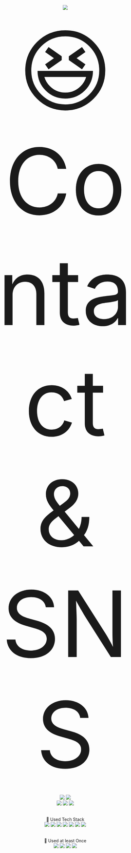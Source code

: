 
<div align=center>
  <img src="https://capsule-render.vercel.app/api?type=Waving&height=200&color=auto&section=header&text=Welcome&fontAlignY=40&fontSize=70&desc=Jipsa's%20Git%20Page&descAlign=80" />
</div>
<br/>
<div align=center>
  <div style="font-size: 300px">
    😆 Contact & SNS
  </div>

<br/>
  <img src="https://img.shields.io/badge/pdi9450@gmail.com-EA4335?style=for-the-badge&logo=gmail&logoColor=black">
  <img src="https://img.shields.io/badge/pdi9450-FFCD00?style=for-the-badge&logo=kakaotalk&logoColor=black">
</div>
<div align=center>
  <a href="https://velog.io/@pdi9450" target="_blank"><img src="https://img.shields.io/badge/velog-20C997?style=flat-square&logo=Velog&logoColor=white"/></a>
  <a href="https://www.instagram.com/park.di" target="_blank"><img src="https://img.shields.io/badge/instagram-E4405F?style=flat-square&logo=instagram&logoColor=white"/></a>
  <a href="https://www.youtube.com/@jipsa" target="_blank"><img src="https://img.shields.io/badge/youtube-FF0000?style=flat-square&logo=youtube&logoColor=white"/></a>
</div>
<br/><br/>

<div align=center>
🍖 Used Tech Stack
<br/>
  <img src="https://img.shields.io/badge/java-4479A1?style=for-the-badge&logo=java&logoColor=black">
  <img src="https://img.shields.io/badge/spring-6DB33F?style=for-the-badge&logo=spring&logoColor=black">
  <img src="https://img.shields.io/badge/oracle-F80000?style=for-the-badge&logo=oracle&logoColor=black">
  <img src="https://img.shields.io/badge/tomcat-F8DC75?style=for-the-badge&logo=apachetomcat&logoColor=black">
  <img src="https://img.shields.io/badge/maven-C71A36?style=for-the-badge&logo=apachemaven&logoColor=black">
  <img src="https://img.shields.io/badge/JS-F7DF1E?style=for-the-badge&logo=javascript&logoColor=black">
  <img src="https://img.shields.io/badge/html-E34F26?style=for-the-badge&logo=html5&logoColor=black">
</div>
<br/><br/>

<div align=center>
🦴 Used at least Once
<br/>
  <img src="https://img.shields.io/badge/springboot-6DB33F?style=for-the-badge&logo=springboot&logoColor=black">
  <img src="https://img.shields.io/badge/mysql-4479A1?style=for-the-badge&logo=mysql&logoColor=black">
  <img src="https://img.shields.io/badge/gradle-02303A?style=for-the-badge&logo=gradle&logoColor=black">
  <img src="https://img.shields.io/badge/css-1572B6?style=for-the-badge&logo=css3&logoColor=black">
</div>
<br/><br/>




<!--
<img src="https://img.shields.io/badge/문자-색코드?style=for-the-badge&logo=이미지 이름&logoColor=black">
아이콘, 컬러 뱃지 : https://simpleicons.org/

**10kor/10kor** is a ✨ _special_ ✨ repository because its `README.md` (this file) appears on your GitHub profile.

Here are some ideas to get you started:

- 🔭 I’m currently working on ...
- 🌱 I’m currently learning ...
- 👯 I’m looking to collaborate on ...
- 🤔 I’m looking for help with ...
- 💬 Ask me about ...
- 📫 How to reach me: ...
- 😄 Pronouns: ...
- ⚡ Fun fact: ...
-->
